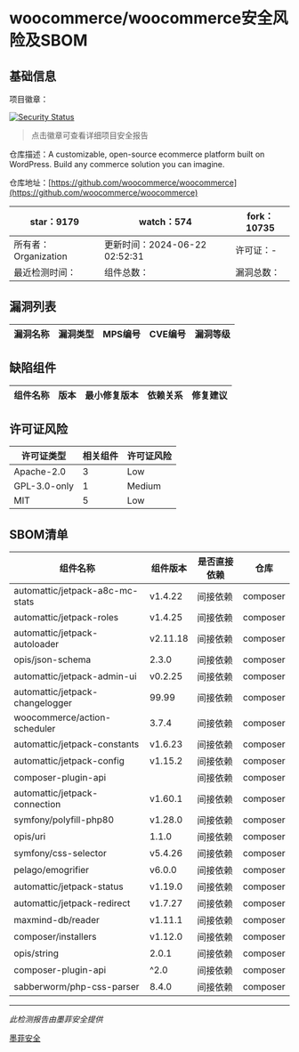 # woocommerce/woocommerce安全风险及SBOM

## 基础信息

项目徽章：

[![Security Status](https://www.murphysec.com/platform3/v31/badge/1804227183472201728.svg)](https://www.murphysec.com/console/report/1694416112174133248/1804227183472201728)

> 点击徽章可查看详细项目安全报告

仓库描述：A customizable, open-source ecommerce platform built on WordPress. Build any commerce solution you can imagine.

仓库地址：[https://github.com/woocommerce/woocommerce](https://github.com/woocommerce/woocommerce)

| star：9179 | watch：574 | fork：10735 |
| ----------- | -------------- | ------------ |
| 所有者：Organization | 更新时间：2024-06-22 02:52:31 | 许可证：- |
| 最近检测时间： | 组件总数： | 漏洞总数： |




## 漏洞列表

| 漏洞名称 | 漏洞类型 | MPS编号 | CVE编号 | 漏洞等级 |
| ------- | ------ | ------- | ------ | ----- |





## 缺陷组件

| 组件名称 | 版本 | 最小修复版本 | 依赖关系 | 修复建议 |
| -------- | ---- | ------------ | -------- | -------- |





## 许可证风险

| 许可证类型 | 相关组件 | 许可证风险 |
| ---------- | -------- | ---------- |
|Apache-2.0|3|Low|
|GPL-3.0-only|1|Medium|
|MIT|5|Low|




## SBOM清单

| 组件名称 | 组件版本 | 是否直接依赖 | 仓库 |
| -------- | -------- | ------------ | ---- |
|automattic/jetpack-a8c-mc-stats|v1.4.22|间接依赖|composer|
|automattic/jetpack-roles|v1.4.25|间接依赖|composer|
|automattic/jetpack-autoloader|v2.11.18|间接依赖|composer|
|opis/json-schema|2.3.0|间接依赖|composer|
|automattic/jetpack-admin-ui|v0.2.25|间接依赖|composer|
|automattic/jetpack-changelogger|99.99|间接依赖|composer|
|woocommerce/action-scheduler|3.7.4|间接依赖|composer|
|automattic/jetpack-constants|v1.6.23|间接依赖|composer|
|automattic/jetpack-config|v1.15.2|间接依赖|composer|
|composer-plugin-api||间接依赖|composer|
|automattic/jetpack-connection|v1.60.1|间接依赖|composer|
|symfony/polyfill-php80|v1.28.0|间接依赖|composer|
|opis/uri|1.1.0|间接依赖|composer|
|symfony/css-selector|v5.4.26|间接依赖|composer|
|pelago/emogrifier|v6.0.0|间接依赖|composer|
|automattic/jetpack-status|v1.19.0|间接依赖|composer|
|automattic/jetpack-redirect|v1.7.27|间接依赖|composer|
|maxmind-db/reader|v1.11.1|间接依赖|composer|
|composer/installers|v1.12.0|间接依赖|composer|
|opis/string|2.0.1|间接依赖|composer|
|composer-plugin-api|^2.0|间接依赖|composer|
|sabberworm/php-css-parser|8.4.0|间接依赖|composer|


------

*此检测报告由墨菲安全提供*

[墨菲安全](www.murphysec.com)